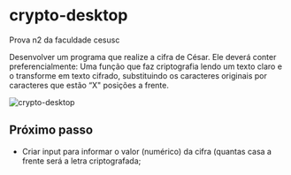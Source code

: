 # crypto-desktop

Prova n2 da faculdade cesusc

Desenvolver um programa que realize a cifra de César.
Ele deverá conter preferencialmente:
Uma função que faz criptografia lendo um texto claro e o transforme em
texto cifrado, substituindo os caracteres originais por caracteres que
estão “X&quot; posições a frente.


![crypto-desktop](https://user-images.githubusercontent.com/44556635/197913234-2efd99ad-d57b-457b-ba66-c3e3801cde96.jpeg)



## Próximo passo

- Criar input para informar o valor (numérico) da cifra (quantas casa a frente será a
letra criptografada;
